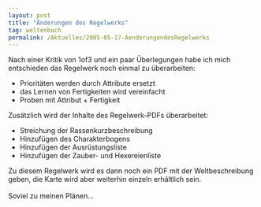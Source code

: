 ```yaml
---
layout: post
title: "Änderungen des Regelwerks"
tag: weltenbuch
permalink: /Aktuelles/2005-05-17-AenderungendesRegelwerks
---
```


Nach einer Kritik von 1of3 und ein paar Überlegungen habe ich mich entschieden das Regelwerk noch einmal zu überarbeiten:

- Prioritäten werden durch Attribute ersetzt
- das Lernen von Fertigkeiten wird vereinfacht
- Proben mit Attribut + Fertigkeit

Zusätzlich wird der Inhalte des Regelwerk-PDFs überarbeitet:

- Streichung der Rassenkurzbeschreibung
- Hinzufügen des Charakterbogens
- Hinzufügen der Ausrüstungsliste
- Hinzufügen der Zauber- und Hexereienliste

<p>Zu diesem Regelwerk wird es dann noch ein PDF mit der Weltbeschreibung geben, die Karte wird aber weiterhin einzeln erhältlich sein.<br/>
<br/>
Soviel zu meinen Plänen&hellip;</p>

